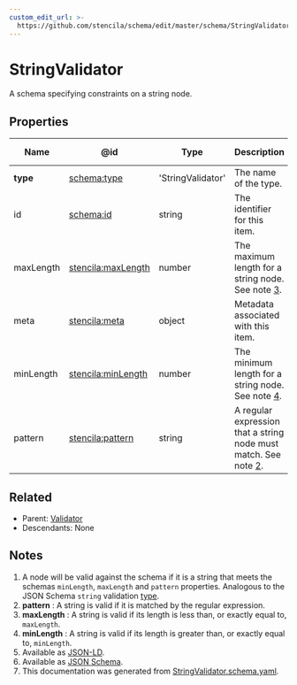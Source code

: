 ```yaml
---
custom_edit_url: >-
  https://github.com/stencila/schema/edit/master/schema/StringValidator.schema.yaml
---
```


# StringValidator

A schema specifying constraints on a string node.

## Properties

| Name      | @id                                                             | Type              | Description                                                               | Inherited from                                |
| --------- | --------------------------------------------------------------- | ----------------- | ------------------------------------------------------------------------- | --------------------------------------------- |
| **type**  | [schema:type](https://schema.org/type)                          | 'StringValidator' | The name of the type.                                                     | [Entity](../other/Entity.md)                  |
| id        | [schema:id](https://schema.org/id)                              | string            | The identifier for this item.                                             | [Entity](../other/Entity.md)                  |
| maxLength | [stencila:maxLength](https://schema.stenci.la/maxLength.jsonld) | number            | The maximum length for a string node. See note [3](#notes).               | [StringValidator](../data/StringValidator.md) |
| meta      | [stencila:meta](https://schema.stenci.la/meta.jsonld)           | object            | Metadata associated with this item.                                       | [Entity](../other/Entity.md)                  |
| minLength | [stencila:minLength](https://schema.stenci.la/minLength.jsonld) | number            | The minimum length for a string node. See note [4](#notes).               | [StringValidator](../data/StringValidator.md) |
| pattern   | [stencila:pattern](https://schema.stenci.la/pattern.jsonld)     | string            | A regular expression that a string node must match. See note [2](#notes). | [StringValidator](../data/StringValidator.md) |

## Related

-   Parent: [Validator](../data/Validator.md)
-   Descendants: None

## Notes

1.  A node will be valid against the schema if it is a string that meets the schemas `minLength`, `maxLength` and `pattern` properties. Analogous to the JSON Schema `string` validation [type](https://json-schema.org/draft/2019-09/json-schema-validation.html#rfc.section.6.1.1).
2.  **pattern** : A string is valid if it is matched by the regular expression.
3.  **maxLength** : A string is valid if its length is less than, or exactly equal to, `maxLength`.
4.  **minLength** : A string is valid if its length is greater than, or exactly equal to, `minLength`.
5.  Available as [JSON-LD](https://schema.stenci.la/StringValidator.jsonld).
6.  Available as [JSON Schema](https://schema.stenci.la/v1/StringValidator.schema.json).
7.  This documentation was generated from [StringValidator.schema.yaml](https://github.com/stencila/schema/blob/master/schema/StringValidator.schema.yaml).
